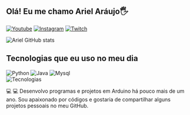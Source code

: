 ## Olá! Eu me chamo Ariel Aráujo🖐️

[![Youtube](https://img.shields.io/badge/YouTube-FF0000?style=for-the-badge&logo=youtube&logoColor=white)](https://www.youtube.com/@ArielSantos-dev)
[![Instagram](https://img.shields.io/badge/Instagram-E4405F?style=for-the-badge&logo=instagram&logoColor=white)](https://www.instagram.com/arielsantos074/)
[![Twitch](https://img.shields.io/badge/Twitch-9146FF?style=for-the-badge&logo=twitch&logoColor=white)]([https://www.instagram.com/arielsantos074/](https://www.twitch.tv/ariel_dev))

![Ariel GitHub stats](https://github-readme-stats.vercel.app/api?username=ArielAraujo18&show_icons=true&theme=radical)

## Tecnologias que eu uso no meu dia

<div style="display: inline_block">
  <img align="center" alt="Python" src="https://img.shields.io/badge/Python-14354C?style=for-the-badge&logo=python&logoColor=white" />
  <img align="center" alt="Java" src="https://img.shields.io/badge/Java-ED8B00?style=for-the-badge&logo=openjdk&logoColor=white" />
  <img align="center" alt="Mysql" src="https://img.shields.io/badge/MySQL-00000F?style=for-the-badge&logo=mysql&logoColor=white" />
  <br>
  <img align="center" alt="Tecnologias" src="https://github-readme-stats.vercel.app/api/top-langs/?username=ArielAraujo18)](https://github.com/ArielAraujo18/github-readme-stats"
</div><br/>

💻 💻 Desenvolvo programas e projetos em Arduino há pouco mais de um ano. Sou apaixonado por códigos e gostaria de compartilhar alguns projetos pessoais no meu GitHub.



